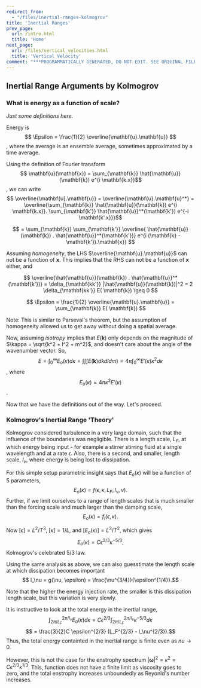 ```yaml
---
redirect_from:
  - "/files/inertial-ranges-kolmogrov"
title: 'Inertial Ranges'
prev_page:
  url: /intro.html
  title: 'Home'
next_page:
  url: /files/vertical_velocities.html
  title: 'Vertical Velocity'
comment: "***PROGRAMMATICALLY GENERATED, DO NOT EDIT. SEE ORIGINAL FILES IN /content***"
---
```

## Inertial Range Arguments by Kolmogrov

### What is energy as a function of scale?

*Just some definitions here.*

Energy is
$$ \Epsilon = \frac{1}{2} \overline{\mathbf{u}.\mathbf{u}} $$,
where the average is an ensemble average, sometimes approximated by a time average.

Using the definition of Fourier transform
$$ \mathbf{u}(\mathbf{x}) = \sum_{\mathbf{k}} \hat{\mathbf{u}}(\mathbf{k}) e^{i \mathbf{k.x}}$$,
we can write
$$ \overline{\mathbf{u}.\mathbf{u}} = \overline{\mathbf{u}.\mathbf{u}^*} =  \overline{\sum_{\mathbf{k}} \hat{\mathbf{u}}(\mathbf{k}) e^{i \mathbf{k.x}}. \sum_{\mathbf{k'}} \hat{\mathbf{u}}^*(\mathbf{k'}) e^{-i \mathbf{k'.x}}}$$

$$ = \sum_{\mathbf{k}} \sum_{\mathbf{k'}} \overline{ \hat{\mathbf{u}}(\mathbf{k}) .  \hat{\mathbf{u}}^*(\mathbf{k'})} e^{i (\mathbf{k} - \mathbf{k'}).\mathbf{x}} $$

Assuming *homogeneity*, the LHS $\overline{\mathbf{u}.\mathbf{u}}$ can not be a function of $\mathbf{x}$. This implies that the RHS can not be a function of $\mathbf{x}$ either, and

$$ \overline{\hat{\mathbf{u}}(\mathbf{k}) .  \hat{\mathbf{u}}^* (\mathbf{k'})} = \delta_{\mathbf{kk'}} |\hat{\mathbf{u}}(\mathbf{k})|^2  = 2 \delta_{\mathbf{kk'}} E( \mathbf{k}) \geq 0  $$

$$ \Epsilon = \frac{1}{2} \overline{\mathbf{u}.\mathbf{u}}  = \sum_{\mathbf{k}} E( \mathbf{k}) $$

Note: This is similar to Parseval's theorem, but the assumption of homogeneity allowed us to get away without doing a spatial average.

Now, assuming *isotropy* implies that $E( \mathbf{k})$ only depends on the magnitude of $\kappa = \sqrt{k^2 + l^2 + m^2}$, and doesn't care about the angle of the wavenumber vector. So,
$$E = \int_0^{\infty} E_o(\kappa) d\kappa = \int \int \int E(\mathbf{k}) dk dl dm )  = 4 \pi \int_0^{\infty} E'(\kappa) \kappa^2 d\kappa$$,
where
$$ E_o(\kappa) = 4 \pi \kappa^2 E'(\kappa)$$ .

Now that we have the definitions out of the way. Let's proceed.

### Kolmogrov's Inertial Range 'Theory'

Kolmogrov considered turbulence in a very large domain, such that the influence of the boundaries was negligible. There is a length scale, $L_F$, at which energy being input - for example a stirrer stirring fluid at a single wavelength and at a rate $\epsilon$. Also, there is a second, and smaller, length scale, $l_\nu$, where energy is being lost to dissipation.

For this simple setup parametric insight says that $E_o(\kappa)$ will be a function of 5 parameters,
$$ E_o (\kappa) = f(\epsilon, \kappa, L_F, l_\nu, \nu) .$$
Further, if we limit ourselves to a range of length scales that is much smaller than the forcing scale and much larger than the damping scale,
$$ E_o (\kappa) = f_I(\epsilon, \kappa) .$$

Now $[\epsilon] = L^2/T^3$, $[\kappa]=1/L$, and $[E_o(\kappa)] = L^3/T^2$, which gives
$$ E_o (\kappa) = C \epsilon^{2/3}\kappa^{-5/3},$$
Kolmogrov's celebrated 5/3 law.

Using the same analysis as above, we can also guesstimate the length scale at which dissipation becomes important
$$ l_\nu = g(\nu, \epsilon) = \frac{\nu^{3/4}}{\epsilon^{1/4}}.$$

Note that the higher the energy injection rate, the smaller is this dissipation length scale, but this variation is very slowly.

It is instructive to look at the total energy in the inertial range,
$$\int_{2\pi/L_F}^{2\pi/l_\nu} E_o(\kappa) d\kappa  = C \epsilon^{2/3} \int_{2\pi/L_F}^{2\pi/l_\nu} \kappa^{-5/3} d \kappa $$
$$ = \frac{3}{2}C \epsilon^{2/3} (L_F^{2/3} - l_\nu^{2/3}).$$
Thus, the total energy containted in the inertial range is finite even as $nu \rightarrow 0$.

However, this is not the case for the enstrophy spectrum $|\mathbf{\omega}|^2 = \kappa^2 = C \epsilon^{2/3}\kappa^{1/3}$. This, function does not have a finite limit as viscosity goes to zero, and the total enstrophy increases unboundedly as Reyonld's number increases.
